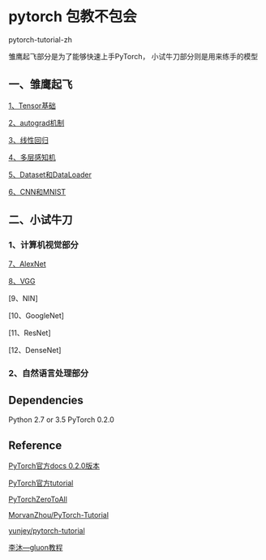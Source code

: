 # pytorch 包教不包会

pytorch-tutorial-zh

雏鹰起飞部分是为了能够快速上手PyTorch， 小试牛刀部分则是用来练手的模型

## 一、雏鹰起飞

[1、Tensor基础](./1、Tensor基础.ipynb)


[2、autograd机制](./2、autograd机制.ipynb)


[3、线性回归](./3、线性回归.ipynb)


[4、多层感知机](./4、多层感知机.ipynb)


[5、Dataset和DataLoader](./5、Dataset和DataLoader.ipynb)


[6、CNN和MNIST](./CNN和MNIST.ipynb)


## 二、小试牛刀

### 1、计算机视觉部分


[7、AlexNet](./AlexNet.ipynb)


[8、VGG](./VGG.ipynb)


[9、NIN]


[10、GoogleNet]


[11、ResNet]


[12、DenseNet]

### 2、自然语言处理部分


## Dependencies

Python 2.7 or 3.5
PyTorch 0.2.0



## Reference

[PyTorch官方docs 0.2.0版本](http://pytorch.org/docs/0.2.0/)

[PyTorch官方tutorial](http://pytorch.org/tutorials/)

[PyTorchZeroToAll](https://github.com/hunkim/PyTorchZeroToAll)

[MorvanZhou/PyTorch-Tutorial](https://github.com/MorvanZhou/PyTorch-Tutorial)

[yunjey/pytorch-tutorial](https://github.com/yunjey/pytorch-tutorial)

[李沐—gluon教程](https://zh.gluon.ai/index.html)